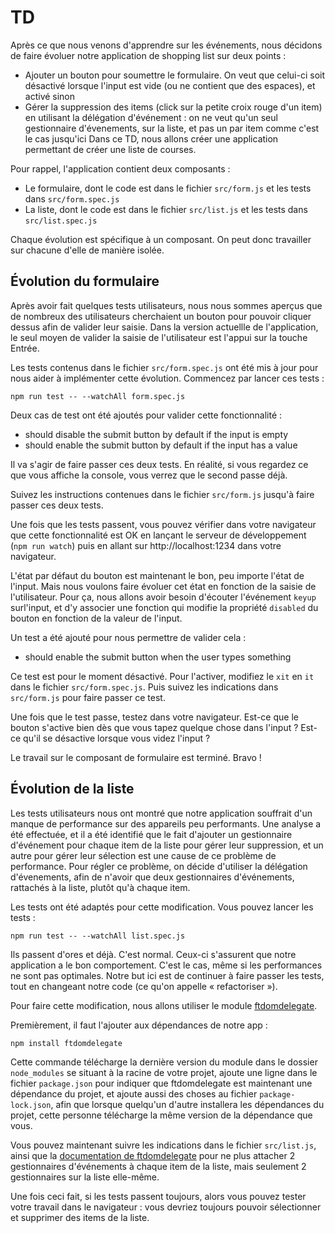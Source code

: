 # TD

Après ce que nous venons d'apprendre sur les événements, nous décidons de faire
évoluer notre application de shopping list sur deux points :

* Ajouter un bouton pour soumettre le formulaire. On veut que celui-ci soit
désactivé lorsque l'input est vide (ou ne contient que des espaces), et activé
sinon
* Gérer la suppression des items (click sur la petite croix rouge d'un item) en
utilisant la délégation d'événement : on ne veut qu'un seul gestionnaire
d'évenements, sur la liste, et pas un par item comme c'est le cas jusqu'ici
Dans ce TD, nous allons créer une application permettant de créer une liste de
courses.

Pour rappel, l'application contient deux composants :

* Le formulaire, dont le code est dans le fichier `src/form.js` et les tests dans `src/form.spec.js`
* La liste, dont le code est dans le fichier `src/list.js` et les tests dans `src/list.spec.js`

Chaque évolution est spécifique à un composant. On peut donc travailler sur
chacune d'elle de manière isolée.

## Évolution du formulaire

Après avoir fait quelques tests utilisateurs, nous nous sommes aperçus que de
nombreux des utilisateurs cherchaient un bouton pour pouvoir cliquer dessus
afin de valider leur saisie. Dans la version actuellle de l'application, le
seul moyen de valider la saisie de l'utilisateur est l'appui sur la touche
Entrée.

Les tests contenus dans le fichier `src/form.spec.js` ont été mis à jour pour
nous aider à implémenter cette évolution. Commencez par lancer ces tests :

```
npm run test -- --watchAll form.spec.js
```

Deux cas de test ont été ajoutés pour valider cette fonctionnalité :

* should disable the submit button by default if the input is empty
* should enable the submit button by default if the input has a value

Il va s'agir de faire passer ces deux tests. En réalité, si vous regardez ce que
vous affiche la console, vous verrez que le second passe déjà.

Suivez les instructions contenues dans le fichier `src/form.js` jusqu'à faire
passer ces deux tests.

Une fois que les tests passent, vous pouvez vérifier dans votre navigateur que
cette fonctionnalité est OK en lançant le serveur de développement
(`npm run watch`) puis en allant sur http://localhost:1234 dans votre navigateur.

L'état par défaut du bouton est maintenant le bon, peu importe l'état de l'input.
Mais nous voulons faire évoluer cet état en fonction de la saisie de
l'utilisateur. Pour ça, nous allons avoir besoin d'écouter l'événement `keyup` surl'input, et d'y associer une fonction qui modifie la propriété `disabled` du
bouton en fonction de la valeur de l'input.

Un test a été ajouté pour nous permettre de valider cela :

* should enable the submit button when the user types something

Ce test est pour le moment désactivé. Pour l'activer, modifiez le `xit` en `it`
dans le fichier `src/form.spec.js`. Puis suivez les indications dans `src/form.js`
pour faire passer ce test.

Une fois que le test passe, testez dans votre navigateur. Est-ce que le bouton
s'active bien dès que vous tapez quelque chose dans l'input ? Est-ce qu'il se
désactive lorsque vous videz l'input ?

Le travail sur le composant de formulaire est terminé. Bravo !

## Évolution de la liste

Les tests utilisateurs nous ont montré que notre application souffrait d'un
manque de performance sur des appareils peu performants. Une analyse a été
effectuée, et il a été identifié que le fait d'ajouter un gestionnaire
d'événement pour chaque item de la liste pour gérer leur suppression, et un
autre pour gérer leur sélection est une cause de ce problème de performance.
Pour régler ce problème, on décide d'utiliser la délégation d'évenements, afin
de n'avoir que deux gestionnaires d'événements, rattachés à la liste, plutôt qu'à
chaque item.

Les tests ont été adaptés pour cette modification. Vous pouvez lancer les tests :

```
npm run test -- --watchAll list.spec.js
```

Ils passent d'ores et déjà. C'est normal. Ceux-ci s'assurent que notre application
a le bon comportement. C'est le cas, même si les performances ne sont pas
optimales. Notre but ici est de continuer à faire passer les tests, tout en
changeant notre code (ce qu'on appelle « refactoriser »).

Pour faire cette modification, nous allons utiliser le module
[ftdomdelegate](https://github.com/Financial-Times/ftdomdelegate).

Premièrement, il faut l'ajouter aux dépendances de notre app :

```
npm install ftdomdelegate
```

Cette commande télécharge la dernière version du module dans le dossier
`node_modules` se situant à la racine de votre projet, ajoute une ligne dans le
fichier `package.json` pour indiquer que ftdomdelegate est maintenant une
dépendance du projet, et ajoute aussi des choses au fichier `package-lock.json`,
afin que lorsque quelqu'un d'autre installera les dépendances du projet, cette
personne télécharge la même version de la dépendance que vous.

Vous pouvez maintenant suivre les indications dans le fichier `src/list.js`, ainsi
que la [documentation de ftdomdelegate](https://github.com/Financial-Times/ftdomdelegate#javascript) pour ne plus attacher 2 gestionnaires d'événements à chaque
item de la liste, mais seulement 2 gestionnaires sur la liste elle-même.

Une fois ceci fait, si les tests passent toujours, alors vous pouvez tester votre
travail dans le navigateur : vous devriez toujours pouvoir sélectionner et
supprimer des items de la liste.
